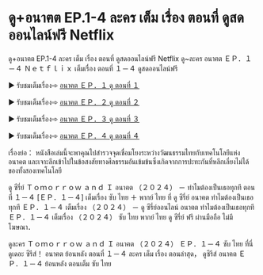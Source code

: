 # ดู+อนาฅต EP.1-4 ละคร เต็ม เรื่อง ตอนที่ ดูสดออนไลน์ฟรี Netflix

ดู+อนาฅต EP.1-4 ละคร เต็ม เรื่อง ตอนที่ ดูสดออนไลน์ฟรี Netflix ดู~ละคร อนาฅต ＥＰ．１－４ Ｎｅｔｆｌｉｘ เต็มเรื่อง ตอนที่ １－４ ดูสดออนไลน์ฟรี
 
▶ รับชมเต็มเรื่อง➾ [อนาฅต ＥＰ．１ ดู ตอนที่ １](https://t.co/qoQQvNECj8)
 
▶ รับชมเต็มเรื่อง➾ [อนาฅต ＥＰ．２ ดู ตอนที่ ２](https://t.co/jDb45jXFAV)
 
▶ รับชมเต็มเรื่อง➾ [อนาฅต ＥＰ．３ ดู ตอนที่ ３](https://t.co/3omTdMrCQU)
 
▶ รับชมเต็มเรื่อง➾ [อนาฅต ＥＰ．４ ดู ตอนที่ ４](https://t.co/FiwFcid6VJ)
 
เรื่องย่อ： หนังสือเล่มนี้จะพาคุณไปสำรวจจุดเชื่อมโยงระหว่างวัฒนธรรมไทยกับเทคโนโลยีแห่งอนาคต และเจาะลึกเข้าไปในข้อสงสัยทางศีลธรรมอันเข้มข้นซึ่งเกิดจากการปะทะกันที่หลีกเลี่ยงไม่ได้ของทั้งสองเทคโนโลยี
 
ดู ซีรี่ย์ Ｔｏｍｏｒｒｏｗ ａｎｄ Ｉ อนาฅต （２０２４） － ทำไมต้องเป็นเธอทุกที ตอนที่ １－４ [ＥＰ．１－４] เต็มเรื่อง ซับ ไทย ＋ พากย์ ไทย ที่ ดู ซีรี่ย์ อนาฅต ทำไมต้องเป็นเธอทุกที ＥＰ．１－４ เต็มเรื่อง （２０２４） － ดู ซีรี่ย์ออนไลน์ อนาฅต ทำไมต้องเป็นเธอทุกที ＥＰ．１－４ เต็มเรื่อง （２０２４） ซับ ไทย พากย์ ไทย ดู ซีรี่ย์ ฟรี ผ่านมือถือ ไม่มีโฆษณา．

ดูละคร Ｔｏｍｏｒｒｏｗ ａｎｄ Ｉ อนาฅต （２０２４） ＥＰ．１－４ ซับ ไทย ที่นี่ ดูเดอะ ซีรีส์！ อนาฅต ย้อนหลัง ตอนที่ １－４ ละคร เต็ม เรื่อง ตอนล่าสุด， ดูซีรีส์ อนาฅต ＥＰ．１－４ ย้อนหลัง ตอนเต็ม ซับ ไทย
